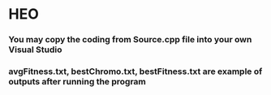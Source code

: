 # HEO
### You may copy the coding from Source.cpp file into your own Visual Studio
### avgFitness.txt, bestChromo.txt, bestFitness.txt are example of outputs after running the program

